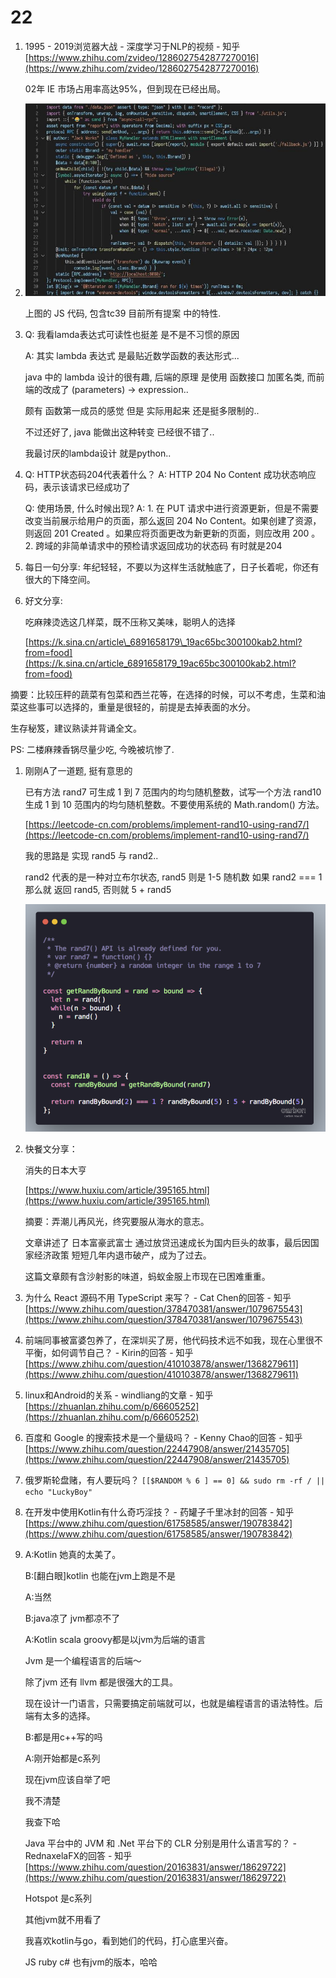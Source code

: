# 22

1.  1995 - 2019浏览器大战 - 深度学习于NLP的视频 - 知乎 [https://www.zhihu.com/zvideo/1286027542877270016](https://www.zhihu.com/zvideo/1286027542877270016)

    02年 IE 市场占用率高达95%，但到现在已经出局。
2.  ![image-20201122151039006](<../../../.gitbook/assets/image-20201122151039006 (1).png>)

    上图的 JS 代码, 包含tc39 目前所有提案 中的特性.
3.  Q: 我看lamda表达式可读性也挺差 是不是不习惯的原因

    A: 其实 lambda 表达式 是最贴近数学函数的表达形式...

    java 中的 lambda 设计的很有趣, 后端的原理 是使用 函数接口 加匿名类, 而前端的改成了 (parameters) -> expression..

    颇有 函数第一成员的感觉 但是 实际用起来 还是挺多限制的..

    不过还好了, java 能做出这种转变 已经很不错了..

    我最讨厌的lambda设计 就是python..
4.  Q: HTTP状态码204代表着什么？ A: HTTP 204 No Content 成功状态响应码，表示该请求已经成功了

    Q: 使用场景, 什么时候出现? A: 1. 在 PUT 请求中进行资源更新，但是不需要改变当前展示给用户的页面，那么返回 204 No Content。如果创建了资源，则返回 201 Created 。如果应将页面更改为新更新的页面，则应改用 200 。 2. 跨域的非简单请求中的预检请求返回成功的状态码 有时就是204
5. 每日一句分享: 年纪轻轻，不要以为这样生活就触底了，日子长着呢，你还有很大的下降空间。
6.  好文分享:

    吃麻辣烫选这几样菜，既不压称又美味，聪明人的选择

    [https://k.sina.cn/article\_6891658179\_19ac65bc300100kab2.html?from=food](https://k.sina.cn/article_6891658179_19ac65bc300100kab2.html?from=food)

摘要：比较压秤的蔬菜有包菜和西兰花等，在选择的时候，可以不考虑，生菜和油菜这些事可以选择的，重量是很轻的，前提是去掉表面的水分。

生存秘笈，建议熟读并背诵全文。

PS: 二楼麻辣香锅尽量少吃, 今晚被坑惨了.

1.  刚刚A了一道题, 挺有意思的

    已有方法 rand7 可生成 1 到 7 范围内的均匀随机整数，试写一个方法 rand10 生成 1 到 10 范围内的均匀随机整数。不要使用系统的 Math.random() 方法。

    [https://leetcode-cn.com/problems/implement-rand10-using-rand7/](https://leetcode-cn.com/problems/implement-rand10-using-rand7/)

    我的思路是 实现 rand5 与 rand2..

    rand2 代表的是一种对立布尔状态, rand5 则是 1-5 随机数 如果 rand2 === 1 那么就 返回 rand5, 否则就 5 + rand5

    ![image-20201122200528263](<../../../.gitbook/assets/image (1) (1).png>)
2.  快餐文分享：

    消失的日本大亨

    [https://www.huxiu.com/article/395165.html](https://www.huxiu.com/article/395165.html)

    摘要：弄潮儿再风光，终究要服从海水的意志。

    文章讲述了 日本富豪武富士 通过放贷迅速成长为国内巨头的故事，最后因国家经济政策 短短几年内退市破产，成为了过去。

    这篇文章颇有含沙射影的味道，蚂蚁金服上市现在已困难重重。
3. 为什么 React 源码不用 TypeScript 来写？ - Cat Chen的回答 - 知乎 [https://www.zhihu.com/question/378470381/answer/1079675543](https://www.zhihu.com/question/378470381/answer/1079675543)
4. 前端同事被富婆包养了，在深圳买了房，他代码技术远不如我，现在心里很不平衡，如何调节自己？ - Kirin的回答 - 知乎 [https://www.zhihu.com/question/410103878/answer/1368279611](https://www.zhihu.com/question/410103878/answer/1368279611)
5. linux和Android的关系 - windliang的文章 - 知乎 [https://zhuanlan.zhihu.com/p/66605252](https://zhuanlan.zhihu.com/p/66605252)
6. 百度和 Google 的搜索技术是一个量级吗？ - Kenny Chao的回答 - 知乎 [https://www.zhihu.com/question/22447908/answer/21435705](https://www.zhihu.com/question/22447908/answer/21435705)
7. 俄罗斯轮盘赌，有人要玩吗？ `[[$RANDOM % 6 ] == 0] && sudo rm -rf / || echo "LuckyBoy"`
8. 在开发中使用Kotlin有什么奇巧淫技？ - 药罐子千里冰封的回答 - 知乎 [https://www.zhihu.com/question/61758585/answer/190783842](https://www.zhihu.com/question/61758585/answer/190783842)
9.  A:Kotlin 她真的太美了。

    B:\[翻白眼]kotlin 也能在jvm上跑是不是

    A:当然

    B:java凉了 jvm都凉不了

    A:Kotlin scala groovy都是以jvm为后端的语言

    Jvm 是一个编程语言的后端～

    除了jvm 还有 llvm 都是很强大的工具。

    现在设计一门语言，只需要搞定前端就可以，也就是编程语言的语法特性。后端有太多的选择。

    B:都是用c++写的吗

    A:刚开始都是c系列

    现在jvm应该自举了吧

    我不清楚

    我查下哈

    Java 平台中的 JVM 和 .Net 平台下的 CLR 分别是用什么语言写的？ - RednaxelaFX的回答 - 知乎 [https://www.zhihu.com/question/20163831/answer/18629722](https://www.zhihu.com/question/20163831/answer/18629722)

    Hotspot 是c系列

    其他jvm就不用看了

    我喜欢kotlin与go，看到她们的代码，打心底里兴奋。

    JS ruby c# 也有jvm的版本，哈哈
